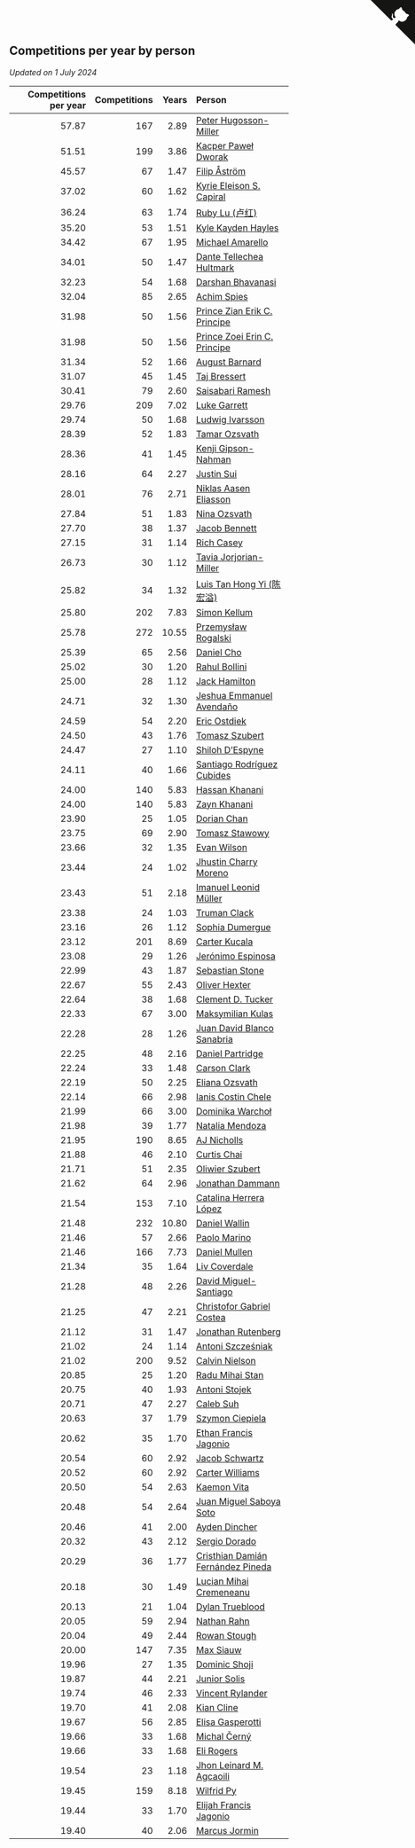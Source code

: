 ## Competitions per year by person

*Updated on  1 July 2024*

| Competitions per year | Competitions | Years | Person |
| ---: | ---: | ---: | :--- |
| 57.87 | 167 | 2.89 | [Peter Hugosson-Miller](https://www.worldcubeassociation.org/persons/2021HUGO01) |
| 51.51 | 199 | 3.86 | [Kacper Paweł Dworak](https://www.worldcubeassociation.org/persons/2020DWOR01) |
| 45.57 | 67 | 1.47 | [Filip Åström](https://www.worldcubeassociation.org/persons/2023ASTR01) |
| 37.02 | 60 | 1.62 | [Kyrie Eleison S. Capiral](https://www.worldcubeassociation.org/persons/2022CAPI02) |
| 36.24 | 63 | 1.74 | [Ruby Lu (卢红)](https://www.worldcubeassociation.org/persons/2022LURU01) |
| 35.20 | 53 | 1.51 | [Kyle Kayden Hayles](https://www.worldcubeassociation.org/persons/2022HAYL02) |
| 34.42 | 67 | 1.95 | [Michael Amarello](https://www.worldcubeassociation.org/persons/2022AMAR09) |
| 34.01 | 50 | 1.47 | [Dante Tellechea Hultmark](https://www.worldcubeassociation.org/persons/2023HULT01) |
| 32.23 | 54 | 1.68 | [Darshan Bhavanasi](https://www.worldcubeassociation.org/persons/2022BHAV01) |
| 32.04 | 85 | 2.65 | [Achim Spies](https://www.worldcubeassociation.org/persons/2021SPIE01) |
| 31.98 | 50 | 1.56 | [Prince Zian Erik C. Principe](https://www.worldcubeassociation.org/persons/2022PRIN08) |
| 31.98 | 50 | 1.56 | [Prince Zoei Erin C. Principe](https://www.worldcubeassociation.org/persons/2022PRIN09) |
| 31.34 | 52 | 1.66 | [August Barnard](https://www.worldcubeassociation.org/persons/2022BARN21) |
| 31.07 | 45 | 1.45 | [Taj Bressert](https://www.worldcubeassociation.org/persons/2023BRES01) |
| 30.41 | 79 | 2.60 | [Saisabari Ramesh](https://www.worldcubeassociation.org/persons/2021RAME01) |
| 29.76 | 209 | 7.02 | [Luke Garrett](https://www.worldcubeassociation.org/persons/2017GARR05) |
| 29.74 | 50 | 1.68 | [Ludwig Ivarsson](https://www.worldcubeassociation.org/persons/2022IVAR01) |
| 28.39 | 52 | 1.83 | [Tamar Ozsvath](https://www.worldcubeassociation.org/persons/2022OZSV04) |
| 28.36 | 41 | 1.45 | [Kenji Gipson-Nahman](https://www.worldcubeassociation.org/persons/2023GIPS01) |
| 28.16 | 64 | 2.27 | [Justin Sui](https://www.worldcubeassociation.org/persons/2022SUIJ01) |
| 28.01 | 76 | 2.71 | [Niklas Aasen Eliasson](https://www.worldcubeassociation.org/persons/2021ELIA01) |
| 27.84 | 51 | 1.83 | [Nina Ozsvath](https://www.worldcubeassociation.org/persons/2022OZSV03) |
| 27.70 | 38 | 1.37 | [Jacob Bennett](https://www.worldcubeassociation.org/persons/2023BENN04) |
| 27.15 | 31 | 1.14 | [Rich Casey](https://www.worldcubeassociation.org/persons/2023CASE06) |
| 26.73 | 30 | 1.12 | [Tavia Jorjorian-Miller](https://www.worldcubeassociation.org/persons/2023JORJ01) |
| 25.82 | 34 | 1.32 | [Luis Tan Hong Yi (陈宏溢)](https://www.worldcubeassociation.org/persons/2023YILU01) |
| 25.80 | 202 | 7.83 | [Simon Kellum](https://www.worldcubeassociation.org/persons/2016KELL12) |
| 25.78 | 272 | 10.55 | [Przemysław Rogalski](https://www.worldcubeassociation.org/persons/2013ROGA02) |
| 25.39 | 65 | 2.56 | [Daniel Cho](https://www.worldcubeassociation.org/persons/2021CHOD01) |
| 25.02 | 30 | 1.20 | [Rahul Bollini](https://www.worldcubeassociation.org/persons/2023BOLL01) |
| 25.00 | 28 | 1.12 | [Jack Hamilton](https://www.worldcubeassociation.org/persons/2023HAMI08) |
| 24.71 | 32 | 1.30 | [Jeshua Emmanuel Avendaño](https://www.worldcubeassociation.org/persons/2023AVEN01) |
| 24.59 | 54 | 2.20 | [Eric Ostdiek](https://www.worldcubeassociation.org/persons/2022OSTD01) |
| 24.50 | 43 | 1.76 | [Tomasz Szubert](https://www.worldcubeassociation.org/persons/2022SZUB02) |
| 24.47 | 27 | 1.10 | [Shiloh D’Espyne](https://www.worldcubeassociation.org/persons/2023DESP01) |
| 24.11 | 40 | 1.66 | [Santiago Rodríguez Cubides](https://www.worldcubeassociation.org/persons/2022CUBI01) |
| 24.00 | 140 | 5.83 | [Hassan Khanani](https://www.worldcubeassociation.org/persons/2018KHAN26) |
| 24.00 | 140 | 5.83 | [Zayn Khanani](https://www.worldcubeassociation.org/persons/2018KHAN28) |
| 23.90 | 25 | 1.05 | [Dorian Chan](https://www.worldcubeassociation.org/persons/2023DORI01) |
| 23.75 | 69 | 2.90 | [Tomasz Stawowy](https://www.worldcubeassociation.org/persons/2021STAW01) |
| 23.66 | 32 | 1.35 | [Evan Wilson](https://www.worldcubeassociation.org/persons/2023WILS11) |
| 23.44 | 24 | 1.02 | [Jhustin Charry Moreno](https://www.worldcubeassociation.org/persons/2023MORE20) |
| 23.43 | 51 | 2.18 | [Imanuel Leonid Müller](https://www.worldcubeassociation.org/persons/2022MULL02) |
| 23.38 | 24 | 1.03 | [Truman Clack](https://www.worldcubeassociation.org/persons/2023CLAC02) |
| 23.16 | 26 | 1.12 | [Sophia Dumergue](https://www.worldcubeassociation.org/persons/2023DUME02) |
| 23.12 | 201 | 8.69 | [Carter Kucala](https://www.worldcubeassociation.org/persons/2015KUCA01) |
| 23.08 | 29 | 1.26 | [Jerónimo Espinosa](https://www.worldcubeassociation.org/persons/2023ESPI07) |
| 22.99 | 43 | 1.87 | [Sebastian Stone](https://www.worldcubeassociation.org/persons/2022STON09) |
| 22.67 | 55 | 2.43 | [Oliver Hexter](https://www.worldcubeassociation.org/persons/2022HEXT01) |
| 22.64 | 38 | 1.68 | [Clement D. Tucker](https://www.worldcubeassociation.org/persons/2022TUCK09) |
| 22.33 | 67 | 3.00 | [Maksymilian Kulas](https://www.worldcubeassociation.org/persons/2021KULA02) |
| 22.28 | 28 | 1.26 | [Juan David Blanco Sanabria](https://www.worldcubeassociation.org/persons/2023SANA04) |
| 22.25 | 48 | 2.16 | [Daniel Partridge](https://www.worldcubeassociation.org/persons/2022PART02) |
| 22.24 | 33 | 1.48 | [Carson Clark](https://www.worldcubeassociation.org/persons/2023CLAR02) |
| 22.19 | 50 | 2.25 | [Eliana Ozsvath](https://www.worldcubeassociation.org/persons/2022OZSV01) |
| 22.14 | 66 | 2.98 | [Ianis Costin Chele](https://www.worldcubeassociation.org/persons/2021CHEL01) |
| 21.99 | 66 | 3.00 | [Dominika Warchoł](https://www.worldcubeassociation.org/persons/2021WARC01) |
| 21.98 | 39 | 1.77 | [Natalia Mendoza](https://www.worldcubeassociation.org/persons/2022MEND24) |
| 21.95 | 190 | 8.65 | [AJ Nicholls](https://www.worldcubeassociation.org/persons/2015NICH04) |
| 21.88 | 46 | 2.10 | [Curtis Chai](https://www.worldcubeassociation.org/persons/2022CHAI02) |
| 21.71 | 51 | 2.35 | [Oliwier Szubert](https://www.worldcubeassociation.org/persons/2022SZUB01) |
| 21.62 | 64 | 2.96 | [Jonathan Dammann](https://www.worldcubeassociation.org/persons/2021DAMM01) |
| 21.54 | 153 | 7.10 | [Catalina Herrera López](https://www.worldcubeassociation.org/persons/2017LOPE31) |
| 21.48 | 232 | 10.80 | [Daniel Wallin](https://www.worldcubeassociation.org/persons/2013WALL03) |
| 21.46 | 57 | 2.66 | [Paolo Marino](https://www.worldcubeassociation.org/persons/2021MARI04) |
| 21.46 | 166 | 7.73 | [Daniel Mullen](https://www.worldcubeassociation.org/persons/2016MULL04) |
| 21.34 | 35 | 1.64 | [Liv Coverdale](https://www.worldcubeassociation.org/persons/2022COVE02) |
| 21.28 | 48 | 2.26 | [David Miguel-Santiago](https://www.worldcubeassociation.org/persons/2022MIGU02) |
| 21.25 | 47 | 2.21 | [Christofor Gabriel Costea](https://www.worldcubeassociation.org/persons/2022COST03) |
| 21.12 | 31 | 1.47 | [Jonathan Rutenberg](https://www.worldcubeassociation.org/persons/2023RUTE01) |
| 21.02 | 24 | 1.14 | [Antoni Szcześniak](https://www.worldcubeassociation.org/persons/2023SZCZ04) |
| 21.02 | 200 | 9.52 | [Calvin Nielson](https://www.worldcubeassociation.org/persons/2014NIEL03) |
| 20.85 | 25 | 1.20 | [Radu Mihai Stan](https://www.worldcubeassociation.org/persons/2023STAN09) |
| 20.75 | 40 | 1.93 | [Antoni Stojek](https://www.worldcubeassociation.org/persons/2022STOJ03) |
| 20.71 | 47 | 2.27 | [Caleb Suh](https://www.worldcubeassociation.org/persons/2022SUHC01) |
| 20.63 | 37 | 1.79 | [Szymon Ciepiela](https://www.worldcubeassociation.org/persons/2022CIEP01) |
| 20.62 | 35 | 1.70 | [Ethan Francis Jagonio](https://www.worldcubeassociation.org/persons/2022JAGO03) |
| 20.54 | 60 | 2.92 | [Jacob Schwartz](https://www.worldcubeassociation.org/persons/2021SCHW01) |
| 20.52 | 60 | 2.92 | [Carter Williams](https://www.worldcubeassociation.org/persons/2021WILL06) |
| 20.50 | 54 | 2.63 | [Kaemon Vita](https://www.worldcubeassociation.org/persons/2021VITA01) |
| 20.48 | 54 | 2.64 | [Juan Miguel Saboya Soto](https://www.worldcubeassociation.org/persons/2021SOTO01) |
| 20.46 | 41 | 2.00 | [Ayden Dincher](https://www.worldcubeassociation.org/persons/2022DINC01) |
| 20.32 | 43 | 2.12 | [Sergio Dorado](https://www.worldcubeassociation.org/persons/2022CORR05) |
| 20.29 | 36 | 1.77 | [Cristhian Damián Fernández Pineda](https://www.worldcubeassociation.org/persons/2022PINE05) |
| 20.18 | 30 | 1.49 | [Lucian Mihai Cremeneanu](https://www.worldcubeassociation.org/persons/2023CREM01) |
| 20.13 | 21 | 1.04 | [Dylan Trueblood](https://www.worldcubeassociation.org/persons/2023TRUE02) |
| 20.05 | 59 | 2.94 | [Nathan Rahn](https://www.worldcubeassociation.org/persons/2021RAHN01) |
| 20.04 | 49 | 2.44 | [Rowan Stough](https://www.worldcubeassociation.org/persons/2022STOU01) |
| 20.00 | 147 | 7.35 | [Max Siauw](https://www.worldcubeassociation.org/persons/2017SIAU02) |
| 19.96 | 27 | 1.35 | [Dominic Shoji](https://www.worldcubeassociation.org/persons/2023SHOJ01) |
| 19.87 | 44 | 2.21 | [Junior Solis](https://www.worldcubeassociation.org/persons/2022SOLI03) |
| 19.74 | 46 | 2.33 | [Vincent Rylander](https://www.worldcubeassociation.org/persons/2022RYLA01) |
| 19.70 | 41 | 2.08 | [Kian Cline](https://www.worldcubeassociation.org/persons/2022CLIN01) |
| 19.67 | 56 | 2.85 | [Elisa Gasperotti](https://www.worldcubeassociation.org/persons/2021GASP01) |
| 19.66 | 33 | 1.68 | [Michal Černý](https://www.worldcubeassociation.org/persons/2022CERN03) |
| 19.66 | 33 | 1.68 | [Eli Rogers](https://www.worldcubeassociation.org/persons/2022ROGE05) |
| 19.54 | 23 | 1.18 | [Jhon Leinard M. Agcaoili](https://www.worldcubeassociation.org/persons/2023AGCA01) |
| 19.45 | 159 | 8.18 | [Wilfrid Py](https://www.worldcubeassociation.org/persons/2016PYWI01) |
| 19.44 | 33 | 1.70 | [Elijah Francis Jagonio](https://www.worldcubeassociation.org/persons/2022JAGO02) |
| 19.40 | 40 | 2.06 | [Marcus Jormin](https://www.worldcubeassociation.org/persons/2022JORM01) |


<a href="https://github.com/jonatanklosko/wca_statistics" class="github-corner" aria-label="View source on Github"><svg width="80" height="80" viewBox="0 0 250 250" style="fill:#151513; color:#fff; position: absolute; top: 0; border: 0; right: 0;" aria-hidden="true"><path d="M0,0 L115,115 L130,115 L142,142 L250,250 L250,0 Z"></path><path d="M128.3,109.0 C113.8,99.7 119.0,89.6 119.0,89.6 C122.0,82.7 120.5,78.6 120.5,78.6 C119.2,72.0 123.4,76.3 123.4,76.3 C127.3,80.9 125.5,87.3 125.5,87.3 C122.9,97.6 130.6,101.9 134.4,103.2" fill="currentColor" style="transform-origin: 130px 106px;" class="octo-arm"></path><path d="M115.0,115.0 C114.9,115.1 118.7,116.5 119.8,115.4 L133.7,101.6 C136.9,99.2 139.9,98.4 142.2,98.6 C133.8,88.0 127.5,74.4 143.8,58.0 C148.5,53.4 154.0,51.2 159.7,51.0 C160.3,49.4 163.2,43.6 171.4,40.1 C171.4,40.1 176.1,42.5 178.8,56.2 C183.1,58.6 187.2,61.8 190.9,65.4 C194.5,69.0 197.7,73.2 200.1,77.6 C213.8,80.2 216.3,84.9 216.3,84.9 C212.7,93.1 206.9,96.0 205.4,96.6 C205.1,102.4 203.0,107.8 198.3,112.5 C181.9,128.9 168.3,122.5 157.7,114.1 C157.9,116.9 156.7,120.9 152.7,124.9 L141.0,136.5 C139.8,137.7 141.6,141.9 141.8,141.8 Z" fill="currentColor" class="octo-body"></path></svg></a><style>.github-corner:hover .octo-arm{animation:octocat-wave 560ms ease-in-out}@keyframes octocat-wave{0%,100%{transform:rotate(0)}20%,60%{transform:rotate(-25deg)}40%,80%{transform:rotate(10deg)}}@media (max-width:500px){.github-corner:hover .octo-arm{animation:none}.github-corner .octo-arm{animation:octocat-wave 560ms ease-in-out}}</style>

